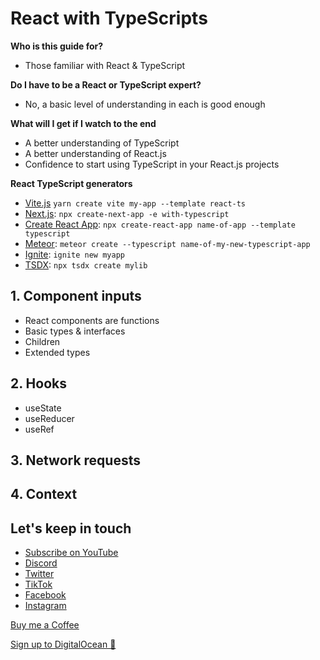# React with TypeScripts

**Who is this guide for?**

- Those familiar with React & TypeScript

**Do I have to be a React or TypeScript expert?**

- No, a basic level of understanding in each is good enough

**What will I get if I watch to the end**

- A better understanding of TypeScript
- A better understanding of React.js
- Confidence to start using TypeScript in your React.js projects

**React TypeScript generators**

- [Vite.js](https://vitejs.dev/) `yarn create vite my-app --template react-ts`
- [Next.js](https://nextjs.org/docs/basic-features/typescript): `npx create-next-app -e with-typescript`
- [Create React App](https://facebook.github.io/create-react-app/docs/adding-typescript): `npx create-react-app name-of-app --template typescript`
- [Meteor](https://guide.meteor.com/build-tool.html#typescript): `meteor create --typescript name-of-my-new-typescript-app`
- [Ignite](https://github.com/infinitered/ignite#use-ignite-andross-infinite-red-andross-boilerplate): `ignite new myapp`
- [TSDX](https://tsdx.io/): `npx tsdx create mylib`

## 1. Component inputs

- React components are functions
- Basic types & interfaces
- Children
- Extended types

## 2. Hooks

- useState
- useReducer
- useRef

## 3. Network requests

## 4. Context


## Let's keep in touch
- [Subscribe on YouTube](https://www.youtube.com/TomDoesTech)
- [Discord](https://discord.gg/4ae2Esm6P7)
- [Twitter](https://twitter.com/tomdoes_tech)
- [TikTok](https://www.tiktok.com/@tomdoestech)
- [Facebook](https://www.facebook.com/tomdoestech)
- [Instagram](https://www.instagram.com/tomdoestech)

[Buy me a Coffee](https://www.buymeacoffee.com/tomn)

[Sign up to DigitalOcean 💖](https://m.do.co/c/1b74cb8c56f4)

